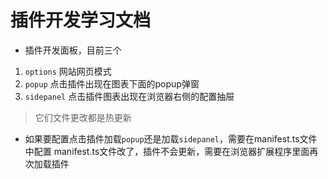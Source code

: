 # 插件开发学习文档

- 插件开发面板，目前三个
1. `options` 网站网页模式
2. `popup` 点击插件出现在图表下面的popup弹窗
3. `sidepanel` 点击插件图表出现在浏览器右侧的配置抽屉
> 它们文件更改都是热更新

- 如果要配置点击插件加载`popup`还是加载`sidepanel`，需要在manifest.ts文件中配置
manifest.ts文件改了，插件不会更新，需要在浏览器扩展程序里面再次加载插件

